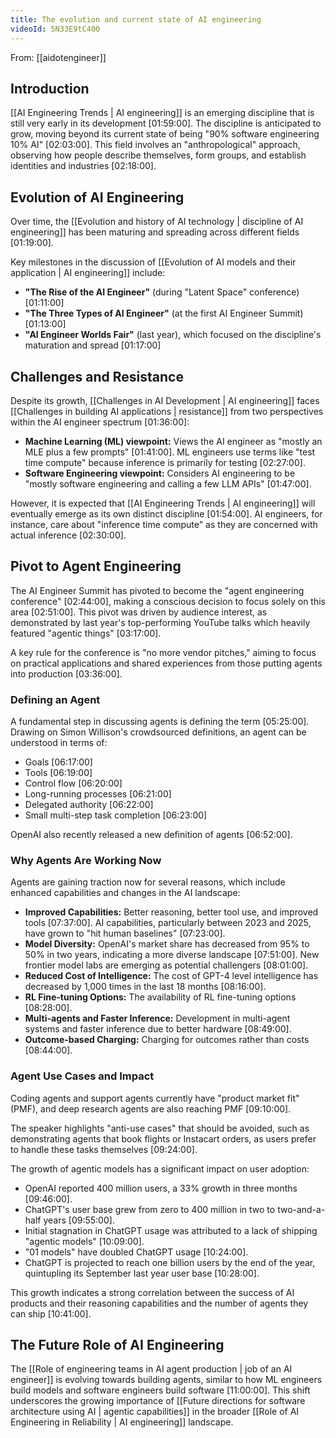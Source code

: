 ```yaml
---
title: The evolution and current state of AI engineering
videoId: 5N33E9tC400
---
```


From: [[aidotengineer]] <br/> 

## Introduction

[[AI Engineering Trends | AI engineering]] is an emerging discipline that is still very early in its development <a class="yt-timestamp" data-t="01:59:00">[01:59:00]</a>. The discipline is anticipated to grow, moving beyond its current state of being "90% software engineering 10% AI" <a class="yt-timestamp" data-t="02:03:00">[02:03:00]</a>. This field involves an "anthropological" approach, observing how people describe themselves, form groups, and establish identities and industries <a class="yt-timestamp" data-t="02:18:00">[02:18:00]</a>.

## Evolution of AI Engineering

Over time, the [[Evolution and history of AI technology | discipline of AI engineering]] has been maturing and spreading across different fields <a class="yt-timestamp" data-t="01:19:00">[01:19:00]</a>.

Key milestones in the discussion of [[Evolution of AI models and their application | AI engineering]] include:
*   **"The Rise of the AI Engineer"** (during "Latent Space" conference) <a class="yt-timestamp" data-t="01:11:00">[01:11:00]</a>
*   **"The Three Types of AI Engineer"** (at the first AI Engineer Summit) <a class="yt-timestamp" data-t="01:13:00">[01:13:00]</a>
*   **"AI Engineer Worlds Fair"** (last year), which focused on the discipline's maturation and spread <a class="yt-timestamp" data-t="01:17:00">[01:17:00]</a>

## Challenges and Resistance

Despite its growth, [[Challenges in AI Development | AI engineering]] faces [[Challenges in building AI applications | resistance]] from two perspectives within the AI engineer spectrum <a class="yt-timestamp" data-t="01:36:00">[01:36:00]</a>:
*   **Machine Learning (ML) viewpoint:** Views the AI engineer as "mostly an MLE plus a few prompts" <a class="yt-timestamp" data-t="01:41:00">[01:41:00]</a>. ML engineers use terms like "test time compute" because inference is primarily for testing <a class="yt-timestamp" data-t="02:27:00">[02:27:00]</a>.
*   **Software Engineering viewpoint:** Considers AI engineering to be "mostly software engineering and calling a few LLM APIs" <a class="yt-timestamp" data-t="01:47:00">[01:47:00]</a>.

However, it is expected that [[AI Engineering Trends | AI engineering]] will eventually emerge as its own distinct discipline <a class="yt-timestamp" data-t="01:54:00">[01:54:00]</a>. AI engineers, for instance, care about "inference time compute" as they are concerned with actual inference <a class="yt-timestamp" data-t="02:30:00">[02:30:00]</a>.

## Pivot to Agent Engineering

The AI Engineer Summit has pivoted to become the "agent engineering conference" <a class="yt-timestamp" data-t="02:44:00">[02:44:00]</a>, making a conscious decision to focus solely on this area <a class="yt-timestamp" data-t="02:51:00">[02:51:00]</a>. This pivot was driven by audience interest, as demonstrated by last year's top-performing YouTube talks which heavily featured "agentic things" <a class="yt-timestamp" data-t="03:17:00">[03:17:00]</a>.

A key rule for the conference is "no more vendor pitches," aiming to focus on practical applications and shared experiences from those putting agents into production <a class="yt-timestamp" data-t="03:36:00">[03:36:00]</a>.

### Defining an Agent

A fundamental step in discussing agents is defining the term <a class="yt-timestamp" data-t="05:25:00">[05:25:00]</a>. Drawing on Simon Willison's crowdsourced definitions, an agent can be understood in terms of:
*   Goals <a class="yt-timestamp" data-t="06:17:00">[06:17:00]</a>
*   Tools <a class="yt-timestamp" data-t="06:19:00">[06:19:00]</a>
*   Control flow <a class="yt-timestamp" data-t="06:20:00">[06:20:00]</a>
*   Long-running processes <a class="yt-timestamp" data-t="06:21:00">[06:21:00]</a>
*   Delegated authority <a class="yt-timestamp" data-t="06:22:00">[06:22:00]</a>
*   Small multi-step task completion <a class="yt-timestamp" data-t="06:23:00">[06:23:00]</a>

OpenAI also recently released a new definition of agents <a class="yt-timestamp" data-t="06:52:00">[06:52:00]</a>.

### Why Agents Are Working Now

Agents are gaining traction now for several reasons, which include enhanced capabilities and changes in the AI landscape:
*   **Improved Capabilities:** Better reasoning, better tool use, and improved tools <a class="yt-timestamp" data-t="07:37:00">[07:37:00]</a>. AI capabilities, particularly between 2023 and 2025, have grown to "hit human baselines" <a class="yt-timestamp" data-t="07:23:00">[07:23:00]</a>.
*   **Model Diversity:** OpenAI's market share has decreased from 95% to 50% in two years, indicating a more diverse landscape <a class="yt-timestamp" data-t="07:51:00">[07:51:00]</a>. New frontier model labs are emerging as potential challengers <a class="yt-timestamp" data-t="08:01:00">[08:01:00]</a>.
*   **Reduced Cost of Intelligence:** The cost of GPT-4 level intelligence has decreased by 1,000 times in the last 18 months <a class="yt-timestamp" data-t="08:16:00">[08:16:00]</a>.
*   **RL Fine-tuning Options:** The availability of RL fine-tuning options <a class="yt-timestamp" data-t="08:28:00">[08:28:00]</a>.
*   **Multi-agents and Faster Inference:** Development in multi-agent systems and faster inference due to better hardware <a class="yt-timestamp" data-t="08:49:00">[08:49:00]</a>.
*   **Outcome-based Charging:** Charging for outcomes rather than costs <a class="yt-timestamp" data-t="08:44:00">[08:44:00]</a>.

### Agent Use Cases and Impact

Coding agents and support agents currently have "product market fit" (PMF), and deep research agents are also reaching PMF <a class="yt-timestamp" data-t="09:10:00">[09:10:00]</a>.

The speaker highlights "anti-use cases" that should be avoided, such as demonstrating agents that book flights or Instacart orders, as users prefer to handle these tasks themselves <a class="yt-timestamp" data-t="09:24:00">[09:24:00]</a>.

The growth of agentic models has a significant impact on user adoption:
*   OpenAI reported 400 million users, a 33% growth in three months <a class="yt-timestamp" data-t="09:46:00">[09:46:00]</a>.
*   ChatGPT's user base grew from zero to 400 million in two to two-and-a-half years <a class="yt-timestamp" data-t="09:55:00">[09:55:00]</a>.
*   Initial stagnation in ChatGPT usage was attributed to a lack of shipping "agentic models" <a class="yt-timestamp" data-t="10:09:00">[10:09:00]</a>.
*   "01 models" have doubled ChatGPT usage <a class="yt-timestamp" data-t="10:24:00">[10:24:00]</a>.
*   ChatGPT is projected to reach one billion users by the end of the year, quintupling its September last year user base <a class="yt-timestamp" data-t="10:28:00">[10:28:00]</a>.

This growth indicates a strong correlation between the success of AI products and their reasoning capabilities and the number of agents they can ship <a class="yt-timestamp" data-t="10:41:00">[10:41:00]</a>.

## The Future Role of AI Engineering

The [[Role of engineering teams in AI agent production | job of an AI engineer]] is evolving towards building agents, similar to how ML engineers build models and software engineers build software <a class="yt-timestamp" data-t="11:00:00">[11:00:00]</a>. This shift underscores the growing importance of [[Future directions for software architecture using AI | agentic capabilities]] in the broader [[Role of AI Engineering in Reliability | AI engineering]] landscape.